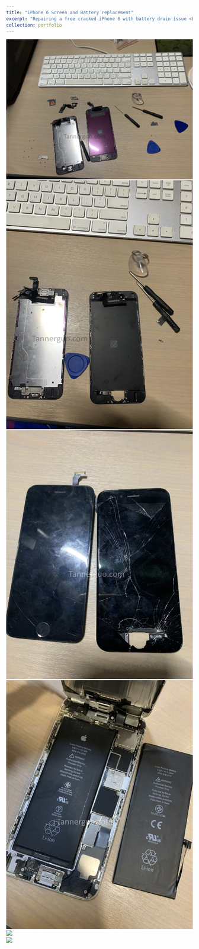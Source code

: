 ```yaml
---
title: "iPhone 6 Screen and Battery replacement"
excerpt: "Repairing a free cracked iPhone 6 with battery drain issue <br/><img src='/images/iphone1.jpg'>"
collection: portfolio
---
```

<img src='/images/iphone1.jpg'>
<br/>
<img src='/images/iphone2.jpg'>
<br/>
<img src='/images/iphone3.jpg'>
<br/>
<img src='/images/iphone4.jpg'>
<br/>
<img src='/images/iphone5.jpg'>
<br/>
<img src='/images/iphone6.jpg'>
